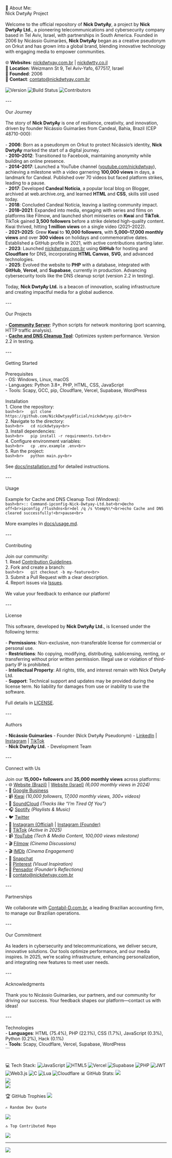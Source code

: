  💫 About Me:
<br>  Nick DwtyAy Project<br><br>Welcome to the official repository of **Nick DwtyAy**, a project by **Nick DwtyAy Ltd.**, a pioneering telecommunications and cybersecurity company based in Tel Aviv, Israel, with partnerships in South America. Founded in 2006 by Nicássio Guimarães, **Nick DwtyAy** began as a creative pseudonym on Orkut and has grown into a global brand, blending innovative technology with engaging media to empower communities.<br><br>🌐 **Websites**: [nickdwtyay.com.br](https://nickdwtyay.com.br) | [nickdwtty.co.il](https://nickdwtty.co.il)  <br>📍 **Location**: Weizmann St 9, Tel Aviv-Yafo, 677517, Israel  <br>📅 **Founded**: 2006  <br>📧 **Contact**: [contato@nickdwtyay.com.br](mailto:contato@nickdwtyay.com.br)  <br><br>![Version](https://img.shields.io/badge/version-2.2-blue) ![Build Status](https://img.shields.io/badge/build-passing-green) ![Contributors](https://img.shields.io/badge/contributors-1-orange)<br><br>---<br><br>   Our Journey<br><br>The story of **Nick DwtyAy** is one of resilience, creativity, and innovation, driven by founder Nicássio Guimarães from Candeal, Bahia, Brazil (CEP 48710-000):<br><br>- **2006**: Born as a pseudonym on Orkut to protect Nicássio’s identity, **Nick DwtyAy** marked the start of a digital journey.<br>- **2010–2012**: Transitioned to Facebook, maintaining anonymity while building an online presence.<br>- **2014–2017**: Launched a YouTube channel ([youtube.com/nickdwtyay](https://www.youtube.com/nickdwtyay)), achieving a milestone with a video garnering **100,000 views** in days, a landmark for Candeal. Published over 70 videos but faced platform strikes, leading to a pause.<br>- **2017**: Developed **Candeal Notícia**, a popular local blog on Blogger, archived at web.archive.org, and learned **HTML** and **CSS**, skills still used today.<br>- **2018**: Concluded Candeal Notícia, leaving a lasting community impact.<br>- **2018–2021**: Expanded into media, engaging with series and films on platforms like Filmow, and launched short miniseries on **Kwai** and **TikTok**. TikTok gained **3,500 followers** before a strike deleted high-quality content. Kwai thrived, hitting **1 million views** on a single video (2021–2022).<br>- **2021–2025**: Grew **Kwai** to **10,000 followers**, with **5,000–17,000 monthly views** and over **300 videos** on holidays and commemorative dates. Established a GitHub profile in 2021, with active contributions starting later.<br>- **2023**: Launched [nickdwtyay.com.br](https://nickdwtyay.com.br) using **GitHub** for hosting and **Cloudflare** for DNS, incorporating **HTML Canvas**, **SVG**, and advanced technologies.<br>- **2025**: Evolved the website to **PHP** with a database, integrated with **GitHub**, **Vercel**, and **Supabase**, currently in production. Advancing cybersecurity tools like the DNS cleanup script (version 2.2 in testing).<br><br>Today, **Nick DwtyAy Ltd.** is a beacon of innovation, scaling infrastructure and creating impactful media for a global audience.<br><br>---<br><br>   Our Projects<br><br>- **[Community Server](https://github.com/NickDwtyayOficial/community-server)**: Python scripts for network monitoring (port scanning, HTTP traffic analysis).<br>- **[Cache and DNS Cleanup Tool](https://github.com/NickDwtyayOficial/nickdwtyay.co.il/blob/main/Command-ipconfig-Nick-Dwtyay-Ltd.bat)**: Optimizes system performance. Version 2.2 in testing.<br><br>---<br><br>   Getting Started<br><br>    Prerequisites<br>- OS: Windows, Linux, macOS<br>- Languages: Python 3.8+, PHP, HTML, CSS, JavaScript<br>- Tools: Scapy, GCC, pip, Cloudflare, Vercel, Supabase, WordPress<br><br>    Installation<br>1. Clone the repository:<br>   ```bash<br>   git clone https://github.com/NickDwtyayOficial/nickdwtyay.git<br>   ```<br>2. Navigate to the directory:<br>   ```bash<br>   cd nickdwtyay<br>   ```<br>3. Install dependencies:<br>   ```bash<br>   pip install -r requirements.txt<br>   ```<br>4. Configure environment variables:<br>   ```bash<br>   cp .env.example .env<br>   ```<br>5. Run the project:<br>   ```bash<br>   python main.py<br>   ```<br><br>See [docs/installation.md](docs/installation.md) for detailed instructions.<br><br>---<br><br>   Usage<br><br>Example for Cache and DNS Cleanup Tool (Windows):<br>```bash<br>:: Command-ipconfig-Nick-Dwtyay-Ltd.bat<br>@echo off<br>ipconfig /flushdns<br>del /q /s %temp%\*<br>echo Cache and DNS cleared successfully!<br>pause<br>```<br><br>More examples in [docs/usage.md](docs/usage.md).<br><br>---<br><br>   Contributing<br><br>Join our community:<br>1. Read [Contribution Guidelines](CONTRIBUTING.md).<br>2. Fork and create a branch:<br>   ```bash<br>   git checkout -b my-feature<br>   ```<br>3. Submit a Pull Request with a clear description.<br>4. Report issues via [Issues](https://github.com/NickDwtyayOficial/nickdwtyay/issues).<br><br>We value your feedback to enhance our platform!<br><br>---<br><br>   License<br><br>This software, developed by **Nick DwtyAy Ltd.**, is licensed under the following terms:<br><br>- **Permissions**: Non-exclusive, non-transferable license for commercial or personal use.<br>- **Restrictions**: No copying, modifying, distributing, sublicensing, renting, or transferring without prior written permission. Illegal use or violation of third-party IP is prohibited.<br>- **Intellectual Property**: All rights, title, and interest remain with Nick DwtyAy Ltd.<br>- **Support**: Technical support and updates may be provided during the license term. No liability for damages from use or inability to use the software.<br><br>Full details in [LICENSE](LICENSE).<br><br>---<br><br>   Authors<br><br>- **Nicássio Guimarães** - Founder (Nick DwtyAy Pseudonym) - [LinkedIn](https://il.linkedin.com/in/nic%C3%A1ssio-guimar%C3%A3es-b0660223b) | [Instagram](https://www.instagram.com/nic2ss7o) | [TikTok](https://www.tiktok.com/@nick.dwtyay)<br>- **Nick DwtyAy Ltd.** - Development Team<br><br>---<br><br>   Connect with Us<br><br>Join our **15,000+ followers** and **35,000 monthly views** across platforms:<br>- 🌐 [Website (Brazil)](https://nickdwtyay.com.br) | [Website (Israel)](https://nickdwtty.co.il) *(6,000 monthly views in 2024)*<br>- 📍 [Google Business](https://nickdwtyayltd.business.site)<br>- 📹 [Kwai](https://www.kwai.com/@NICK_DWTYAY) *(10,000 followers, 17,000 monthly views, 300+ videos)*<br>- 🎵 [SoundCloud](https://soundcloud.com/nick-dwtyay) *(Tracks like “I’m Tired Of You”)*<br>- 🎧 [Spotify](https://open.spotify.com/user/22seuxxasmpnyt5gsobxyzfty) *(Playlists & Music)*<br>- 🐦 [Twitter](https://mobile.twitter.com/dwtyayoficial)<br>- 📸 [Instagram (Official)](https://www.instagram.com/nickdwtyay) | [Instagram (Founder)](https://www.instagram.com/nic2ss7o)<br>- 🎥 [TikTok](https://www.tiktok.com/@nick.dwtyay) *(Active in 2025)*<br>- 📹 [YouTube](https://www.youtube.com/nickdwtyay) *(Tech & Media Content, 100,000 views milestone)*<br>- 🎬 [Filmow](https://filmow.com/usuario/NICKDWTYAY/) *(Cinema Discussions)*<br>- 🎬 [IMDb](https://www.imdb.com/user/ur123356938/) *(Cinema Engagement)*<br>- 👻 [Snapchat](https://www.snapchat.com/add/nick_dwtyay)<br>- 📌 [Pinterest](https://br.pinterest.com/dwtyay/) *(Visual Inspiration)*<br>- 📝 [Pensador](https://www.pensador.com/colecao/nicassiocguimaraes/) *(Founder’s Reflections)*<br>- 📧 [contato@nickdwtyay.com.br](mailto:contato@nickdwtyay.com.br)<br><br>---<br><br>   Partnerships<br><br>We collaborate with [Contabil-D.com.br](https://contabil-d.com.br), a leading Brazilian accounting firm, to manage our Brazilian operations.<br><br>---<br><br>   Our Commitment<br><br>As leaders in cybersecurity and telecommunications, we deliver secure, innovative solutions. Our tools optimize performance, and our media inspires. In 2025, we’re scaling infrastructure, enhancing personalization, and integrating new features to meet user needs.<br><br>---<br><br>   Acknowledgments<br><br>Thank you to Nicássio Guimarães, our partners, and our community for driving our success. Your feedback shapes our platform—contact us with ideas!<br><br>---<br><br>    Technologies<br>- **Languages**: HTML (75.4%), PHP (22.1%), CSS (1.7%), JavaScript (0.3%), Python (0.2%), Hack (0.1%)<br>- **Tools**: Scapy, Cloudflare, Vercel, Supabase, WordPress<br>```<br><br>


  💻 Tech Stack:
![JavaScript](https://img.shields.io/badge/javascript-%23323330.svg?style=for-the-badge&logo=javascript&logoColor=%23F7DF1E) ![HTML5](https://img.shields.io/badge/html5-%23E34F26.svg?style=for-the-badge&logo=html5&logoColor=white) ![Vercel](https://img.shields.io/badge/vercel-%23000000.svg?style=for-the-badge&logo=vercel&logoColor=white) ![Supabase](https://img.shields.io/badge/Supabase-3ECF8E?style=for-the-badge&logo=supabase&logoColor=white) ![PHP](https://img.shields.io/badge/php-%23777BB4.svg?style=for-the-badge&logo=php&logoColor=white) ![JWT](https://img.shields.io/badge/JWT-black?style=for-the-badge&logo=JSON%20web%20tokens) ![Web3.js](https://img.shields.io/badge/web3.js-F16822?style=for-the-badge&logo=web3.js&logoColor=white) ![C ](https://img.shields.io/badge/c%23-%23239120.svg?style=for-the-badge&logo=csharp&logoColor=white) ![Lua](https://img.shields.io/badge/lua-%232C2D72.svg?style=for-the-badge&logo=lua&logoColor=white) ![Cloudflare](https://img.shields.io/badge/Cloudflare-F38020?style=for-the-badge&logo=Cloudflare&logoColor=white)
  📊 GitHub Stats:
![](https://github-readme-stats.vercel.app/api?username=nickdwtyayoficial&theme=dark&hide_border=false&include_all_commits=false&count_private=false)<br/>
![](https://nirzak-streak-stats.vercel.app/?user=nickdwtyayoficial&theme=dark&hide_border=false)<br/>
![](https://github-readme-stats.vercel.app/api/top-langs/?username=nickdwtyayoficial&theme=dark&hide_border=false&include_all_commits=false&count_private=false&layout=compact)

   🏆 GitHub Trophies
![](https://github-profile-trophy.vercel.app/?username=nickdwtyayoficial&theme=radical&no-frame=false&no-bg=true&margin-w=4)

    ✍️ Random Dev Quote
![](https://quotes-github-readme.vercel.app/api?type=horizontal&theme=radical)

    🔝 Top Contributed Repo
![](https://github-contributor-stats.vercel.app/api?username=nickdwtyayoficial&limit=5&theme=dark&combine_all_yearly_contributions=true)

---
[![](https://visitcount.itsvg.in/api?id=nickdwtyayoficial&icon=3&color=0)](https://visitcount.itsvg.in)

<!-- Proudly created with GPRM ( https://gprm.itsvg.in ) -->
